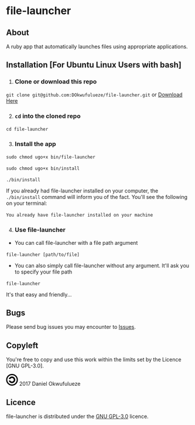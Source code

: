 # file-launcher

## About
A ruby app that automatically launches files using appropriate applications.

## Installation [For Ubuntu Linux Users with bash]
1. ### Clone or download this repo

  `git clone git@github.com:DOkwufulueze/file-launcher.git` or [Download Here](https://github.com/DOkwufulueze/file-launcher/archive/master.zip)
  
2. ### `cd` into the cloned repo

  `cd file-launcher`
  
3. ### Install the app

  `sudo chmod ugo+x bin/file-launcher`
  
  `sudo chmod ugo+x bin/install`
  
  `./bin/install`

  If you already had file-launcher installed on your computer, the `./bin/install` command will inform you of the fact. You'll see the following on your terminal:

  `You already have file-launcher installed on your machine`

4. ### Use file-launcher
  * You can call file-launcher with a file path argument

  `file-launcher [path/to/file]`

  * You can also simply call file-launcher without any argument. It'll ask you to specify your file path

  `file-launcher`

  It's that easy and friendly...

## Bugs
Please send bug issues you may encounter to [Issues](https://github.com/DOkwufulueze/file-launcher/issues).

## Copyleft
You're free to copy and use this work within the limits set by the Licence [GNU GPL-3.0].

![Copyleft](/images/copyleft.png) 2017 Daniel Okwufulueze

## Licence
file-launcher is distributed under the [GNU GPL-3.0](https://github.com/DOkwufulueze/file-launcher/blob/master/LICENCE.md) licence.
